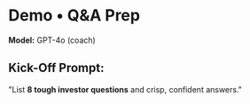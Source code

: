 # Demo • Q&A Prep

**Model:** GPT-4o (coach)

## Kick-Off Prompt:

"List **8 tough investor questions** and crisp, confident answers."
